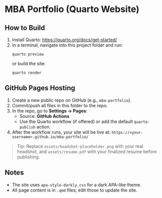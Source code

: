 # MBA Portfolio (Quarto Website)

## How to Build
1. Install Quarto: https://quarto.org/docs/get-started/
2. In a terminal, navigate into this project folder and run:
   ```
   quarto preview
   ```
   or build the site:
   ```
   quarto render
   ```

## GitHub Pages Hosting
1. Create a new public repo on GitHub (e.g., `mba-portfolio`).
2. Commit/push all files in this folder to the repo.
3. In the repo, go to **Settings → Pages**:
   - Source: **GitHub Actions**
   - Use the Quarto workflow (if offered) or add the default `quarto-publish` action.
4. After the workflow runs, your site will be live at:
   `https://<your-username>.github.io/mba-portfolio/`

> Tip: Replace `assets/headshot-placeholder.png` with your real headshot,
> and `assets/resume.pdf` with your finalized resume before publishing.

## Notes
- The site uses `apa-style-darkly.css` for a dark APA-like theme.
- All page content is in `.qmd` files; edit those to update the site.
